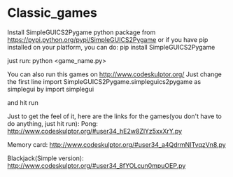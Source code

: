 Classic_games
=============

Install SimpleGUICS2Pygame python package from https://pypi.python.org/pypi/SimpleGUICS2Pygame
or if you have pip installed on your platform, you can do:
	pip install SimpleGUICS2Pygame

just run:
python <game_name.py>



You can also run this games on http://www.codeskulptor.org/
Just change the first line 
import SimpleGUICS2Pygame.simpleguics2pygame as simplegui
by 
import simplegui

and hit run

Just to get the feel of it, here are the links for the games(you don't have to do anything, just hit run):
Pong:
http://www.codeskulptor.org/#user34_hE2w8ZlYz5xxXrY.py

Memory card:
http://www.codeskulptor.org/#user34_a4QdrmNITvqzVn8.py

Blackjack(Simple version):
http://www.codeskulptor.org/#user34_8fYOLcun0mpuOEP.py
